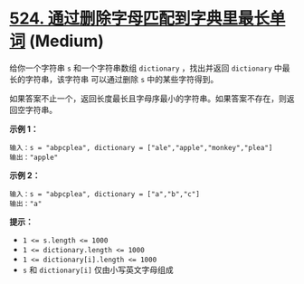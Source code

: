 # [524. 通过删除字母匹配到字典里最长单词][link] (Medium)

[link]: https://leetcode.cn/problems/longest-word-in-dictionary-through-deleting/

给你一个字符串 `s` 和一个字符串数组 `dictionary` ，找出并返回 `dictionary` 中最长的字符串，该字符串
可以通过删除 `s` 中的某些字符得到。

如果答案不止一个，返回长度最长且字母序最小的字符串。如果答案不存在，则返回空字符串。

**示例 1：**

```
输入：s = "abpcplea", dictionary = ["ale","apple","monkey","plea"]
输出："apple"

```

**示例 2：**

```
输入：s = "abpcplea", dictionary = ["a","b","c"]
输出："a"

```

**提示：**

- `1 <= s.length <= 1000`
- `1 <= dictionary.length <= 1000`
- `1 <= dictionary[i].length <= 1000`
- `s` 和 `dictionary[i]` 仅由小写英文字母组成
